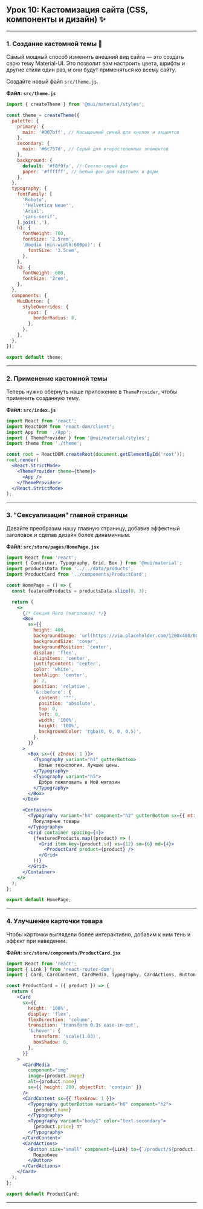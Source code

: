 ## Урок 10: Кастомизация сайта (CSS, компоненты и дизайн) ✨

-----
### 1\. Создание кастомной темы 🎨

Самый мощный способ изменить внешний вид сайта — это создать свою тему Material-UI. Это позволит вам настроить цвета, шрифты и другие стили один раз, и они будут применяться ко всему сайту.

Создайте новый файл `src/theme.js`.

**Файл: `src/theme.js`**

```jsx
import { createTheme } from '@mui/material/styles';

const theme = createTheme({
  palette: {
    primary: {
      main: '#007bff', // Насыщенный синий для кнопок и акцентов
    },
    secondary: {
      main: '#6c757d', // Серый для второстепенных элементов
    },
    background: {
      default: '#f8f9fa', // Светло-серый фон
      paper: '#ffffff', // Белый фон для карточек и форм
    },
  },
  typography: {
    fontFamily: [
      'Roboto',
      '"Helvetica Neue"',
      'Arial',
      'sans-serif',
    ].join(','),
    h1: {
      fontWeight: 700,
      fontSize: '2.5rem',
      '@media (min-width:600px)': {
        fontSize: '3.5rem',
      },
    },
    h2: {
      fontWeight: 600,
      fontSize: '2rem',
    },
  },
  components: {
    MuiButton: {
      styleOverrides: {
        root: {
          borderRadius: 8,
        },
      },
    },
  },
});

export default theme;
```

-----

### 2\. Применение кастомной темы

Теперь нужно обернуть наше приложение в `ThemeProvider`, чтобы применить созданную тему.

**Файл: `src/index.js`**

```jsx
import React from 'react';
import ReactDOM from 'react-dom/client';
import App from './App';
import { ThemeProvider } from '@mui/material/styles';
import theme from './theme';

const root = ReactDOM.createRoot(document.getElementById('root'));
root.render(
  <React.StrictMode>
    <ThemeProvider theme={theme}>
      <App />
    </ThemeProvider>
  </React.StrictMode>
);
```

-----

### 3\. "Сексуализация" главной страницы

Давайте преобразим нашу главную страницу, добавив эффектный заголовок и сделав дизайн более динамичным.

**Файл: `src/store/pages/HomePage.jsx`**

```jsx
import React from 'react';
import { Container, Typography, Grid, Box } from '@mui/material';
import productsData from '../../data/products';
import ProductCard from '../components/ProductCard';

const HomePage = () => {
  const featuredProducts = productsData.slice(0, 3);

  return (
    <>
      {/* Секция Hero (заголовок) */}
      <Box
        sx={{
          height: 400,
          backgroundImage: 'url(https://via.placeholder.com/1200x400/000000/FFFFFF?text=Лучшая+электроника+здесь!)',
          backgroundSize: 'cover',
          backgroundPosition: 'center',
          display: 'flex',
          alignItems: 'center',
          justifyContent: 'center',
          color: 'white',
          textAlign: 'center',
          p: 2,
          position: 'relative',
          '&::before': {
            content: '""',
            position: 'absolute',
            top: 0,
            left: 0,
            width: '100%',
            height: '100%',
            backgroundColor: 'rgba(0, 0, 0, 0.5)',
          },
        }}
      >
        <Box sx={{ zIndex: 1 }}>
          <Typography variant="h1" gutterBottom>
            Новые технологии. Лучшие цены.
          </Typography>
          <Typography variant="h5">
            Добро пожаловать в Мой магазин
          </Typography>
        </Box>
      </Box>

      <Container>
        <Typography variant="h4" component="h2" gutterBottom sx={{ mt: 6, mb: 3 }}>
          Популярные товары
        </Typography>
        <Grid container spacing={4}>
          {featuredProducts.map((product) => (
            <Grid item key={product.id} xs={12} sm={6} md={4}>
              <ProductCard product={product} />
            </Grid>
          ))}
        </Grid>
      </Container>
    </>
  );
};

export default HomePage;
```

-----

### 4\. Улучшение карточки товара

Чтобы карточки выглядели более интерактивно, добавим к ним тень и эффект при наведении.

**Файл: `src/store/components/ProductCard.jsx`**

```jsx
import React from 'react';
import { Link } from 'react-router-dom';
import { Card, CardContent, CardMedia, Typography, CardActions, Button } from '@mui/material';

const ProductCard = ({ product }) => {
  return (
    <Card
      sx={{
        height: '100%',
        display: 'flex',
        flexDirection: 'column',
        transition: 'transform 0.3s ease-in-out',
        '&:hover': {
          transform: 'scale(1.03)',
          boxShadow: 6,
        },
      }}
    >
      <CardMedia
        component="img"
        image={product.image}
        alt={product.name}
        sx={{ height: 200, objectFit: 'contain' }}
      />
      <CardContent sx={{ flexGrow: 1 }}>
        <Typography gutterBottom variant="h6" component="h2">
          {product.name}
        </Typography>
        <Typography variant="body2" color="text.secondary">
          {product.price} тг
        </Typography>
      </CardContent>
      <CardActions>
        <Button size="small" component={Link} to={`/product/${product.id}`}>
          Подробнее
        </Button>
      </CardActions>
    </Card>
  );
};

export default ProductCard;
```

-----
